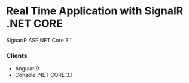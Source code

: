 # Real Time Application with SignalR .NET CORE
SignarlR ASP.NET Core 3.1

### Clients
- Angular 9
- Console .NET CORE 3.1
